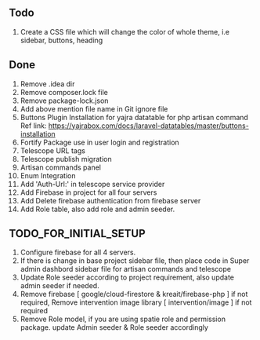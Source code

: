 ## Todo
1) Create a CSS file which will change the color of whole theme, i.e sidebar, buttons, heading

## Done
1) Remove .idea dir
2) Remove composer.lock file
3) Remove package-lock.json
4) Add above mention file name in Git ignore file
5) Buttons Plugin Installation for yajra datatable for php artisan command
   Ref link: https://yajrabox.com/docs/laravel-datatables/master/buttons-installation
6) Fortify Package use in user login and registration
7) Telescope URL tags
8) Telescope publish migration
9) Artisan commands panel
10) Enum Integration
11) Add 'Auth-Url:' in telescope service provider
12) Add Firebase in project for all four servers
13) Add Delete firebase authentication from firebase server
14) Add Role table, also add role and admin seeder. 

## TODO_FOR_INITIAL_SETUP
1) Configure firebase for all 4 servers.
2) If there is change in base project sidebar file, then place code in Super admin dashbord sidebar file for artisan commands and telescope
3) Update Role seeder according to project requirement, also update admin seeder if needed.
4) Remove firebase [ google/cloud-firestore & kreait/firebase-php ] if not required, 
   Remove intervention image library [ intervention/image ] if not required
5) Remove Role model, if you are using spatie role and permission package. update Admin seeder & Role seeder accordingly
